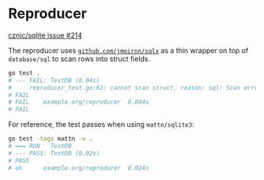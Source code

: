 # Reproducer

[cznic/sqlite issue #214](https://gitlab.com/cznic/sqlite/-/issues/214)

The reproducer uses [`github.com/jmoiron/sqlx`](https://github.com/jmoiron/sqlx)
as a thin wrapper on top of `database/sql` to scan rows into struct fields.

```bash
go test .
# --- FAIL: TestDB (0.04s)
#     reproducer_test.go:62: cannot scan struct, reason: sql: Scan error on column index 1, name "modified": unsupported Scan, storing driver.Value type int64 into type *time.Time
# FAIL
# FAIL    example.org/reproducer  0.044s
# FAIL
```

For reference, the test passes when using `mattn/sqlite3`:

```bash
go test -tags mattn -v .
# === RUN   TestDB
# --- PASS: TestDB (0.02s)
# PASS
# ok      example.org/reproducer  0.024s
```
